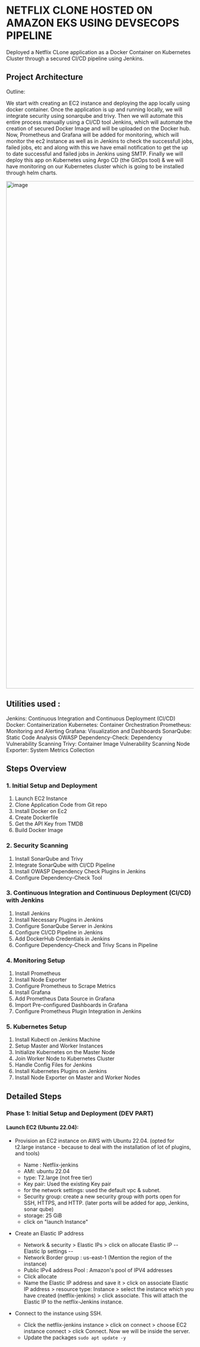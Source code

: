 # NETFLIX CLONE HOSTED ON AMAZON EKS USING DEVSECOPS PIPELINE #

Deployed a Netflix CLone application as a Docker Container on Kubernetes Cluster through a secured CI/CD pipeline using Jenkins. 

## Project Architecture ##

Outline: 

We start with creating an EC2 instance and deploying the app locally using docker container. Once the application is up and running locally, we will integrate security using sonarqube and trivy. Then we will automate this entire process manually using a CI/CD tool Jenkins, which will automate the creation of secured Docker Image and will be uploaded on the Docker hub. Now, Prometheus and Grafana will be added for monitoring, which will monitor the ec2 instance as well as in Jenkins to check the successfull jobs, failed jobs, etc and along with this we have email notification to get the up to date successful and failed jobs in Jenkins using SMTP. Finally we will deploy this app on Kubernetes using Argo CD (the GitOps tool) & we will have monitoring on our Kubernetes cluster which is going to be installed through helm charts. 

<img width="1608" height="1364" alt="image" src="https://github.com/user-attachments/assets/cfb70a61-1642-4029-8d13-28e6690427ee" />

## Utilities used : ##

Jenkins: Continuous Integration and Continuous Deployment (CI/CD)
Docker: Containerization
Kubernetes: Container Orchestration
Prometheus: Monitoring and Alerting
Grafana: Visualization and Dashboards
SonarQube: Static Code Analysis
OWASP Dependency-Check: Dependency Vulnerability Scanning
Trivy: Container Image Vulnerability Scanning
Node Exporter: System Metrics Collection

## Steps Overview 

### 1. Initial Setup and Deployment

1. Launch EC2 Instance
2. Clone Application Code from Git repo
3. Install Docker on Ec2 
4. Create Dockerfile
5. Get the API Key from TMDB
6. Build Docker Image

### 2. Security Scanning

1. Install SonarQube and Trivy
2. Integrate SonarQube with CI/CD Pipeline
3. Install OWASP Dependency Check Plugins in Jenkins
4. Configure Dependency-Check Tool

### 3. Continuous Integration and Continuous Deployment (CI/CD) with Jenkins

1. Install Jenkins
2. Install Necessary Plugins in Jenkins
3. Configure SonarQube Server in Jenkins
4. Configure CI/CD Pipeline in Jenkins
5. Add DockerHub Credentials in Jenkins
6. Configure Dependency-Check and Trivy Scans in Pipeline

### 4. Monitoring Setup

1. Install Prometheus
2. Install Node Exporter
3. Configure Prometheus to Scrape Metrics
4. Install Grafana
5. Add Prometheus Data Source in Grafana
6. Import Pre-configured Dashboards in Grafana
7. Configure Prometheus Plugin Integration in Jenkins

### 5. Kubernetes Setup

1. Install Kubectl on Jenkins Machine
2. Setup Master and Worker Instances
3. Initialize Kubernetes on the Master Node
4. Join Worker Node to Kubernetes Cluster
5. Handle Config Files for Jenkins
6. Install Kubernetes Plugins on Jenkins
7. Install Node Exporter on Master and Worker Nodes

## Detailed Steps 

### Phase 1: Initial Setup and Deployment (DEV PART)

#### Launch EC2 (Ubuntu 22.04):

- Provision an EC2 instance on AWS with Ubuntu 22.04. (opted for t2.large instance - because to deal with the installation of lot of plugins, and tools)
  * Name : Netflix-jenkins
  * AMI: ubuntu 22.04
  * type: T2.large (not free tier)
  * Key pair: Used the existing Key pair
  * for the network settings: used the default vpc & subnet.
  * Security group: create a new security group with ports open for SSH, HTTPS, and HTTP.
   (later ports will be added for app, Jenkins, sonar qube)
  * storage: 25 GiB
  * click on "launch Instance"

- Create an Elastic IP address
  * Network & security > Elastic IPs > click on allocate Elastic IP
  -- Elastic Ip settings --
  * Network Border group : us-east-1 (Mention the region of the instance)
  * Public IPv4 address Pool : Amazon's pool of IPV4 addresses
  * Click allocate
  * Name the Elastic IP address and save it > click on associate Elastic IP address > resource type: Instance > select the instance which you have created (netflix-jenkins)     > click associate. This will attach the Elastic IP to the netflix-Jenkins instance.

- Connect to the instance using SSH.
  * Click the netflix-jenkins instance > click on connect > choose EC2 instance connect > click Connect. Now we will be inside the server.
  * Update the packages ``` sudo apt update -y ```

  

